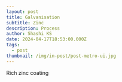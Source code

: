 ```yaml
---
layout: post
title: Galvanisation
subtitle: Zinc
description: Process
author: Shashi KS
date: 2024-04-17T18:53:00.000Z
tags:
  - post
thumbnail: /img/in-post/post-metro-ui.jpg
---
```

Rich zinc coating
